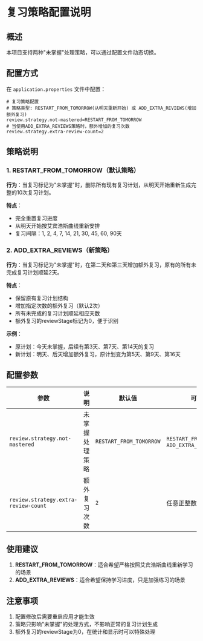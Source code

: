 # 复习策略配置说明

## 概述

本项目支持两种"未掌握"处理策略，可以通过配置文件动态切换。

## 配置方式

在 `application.properties` 文件中配置：

```properties
# 复习策略配置
# 策略类型: RESTART_FROM_TOMORROW(从明天重新开始) 或 ADD_EXTRA_REVIEWS(增加额外复习)
review.strategy.not-mastered=RESTART_FROM_TOMORROW
# 当使用ADD_EXTRA_REVIEWS策略时，额外增加的复习次数
review.strategy.extra-review-count=2
```

## 策略说明

### 1. RESTART_FROM_TOMORROW（默认策略）

**行为**：当复习标记为"未掌握"时，删除所有现有复习计划，从明天开始重新生成完整的10次复习计划。

**特点**：
- 完全重置复习进度
- 从明天开始按艾宾浩斯曲线重新安排
- 复习间隔：1, 2, 4, 7, 14, 21, 30, 45, 60, 90天

### 2. ADD_EXTRA_REVIEWS（新策略）

**行为**：当复习标记为"未掌握"时，在第二天和第三天增加额外复习，原有的所有未完成复习计划顺延2天。

**特点**：
- 保留原有复习计划结构
- 增加指定次数的额外复习（默认2次）
- 所有未完成的复习计划顺延相应天数
- 额外复习的reviewStage标记为0，便于识别

**示例**：
- 原计划：今天未掌握，后续有第3天、第7天、第14天的复习
- 新计划：明天、后天增加额外复习，原计划变为第5天、第9天、第16天

## 配置参数

| 参数 | 说明 | 默认值 | 可选值 |
|------|------|--------|--------|
| `review.strategy.not-mastered` | 未掌握处理策略 | `RESTART_FROM_TOMORROW` | `RESTART_FROM_TOMORROW`, `ADD_EXTRA_REVIEWS` |
| `review.strategy.extra-review-count` | 额外复习次数 | `2` | 任意正整数 |

## 使用建议

1. **RESTART_FROM_TOMORROW**：适合希望严格按照艾宾浩斯曲线重新学习的场景
2. **ADD_EXTRA_REVIEWS**：适合希望保持学习进度，只是加强练习的场景

## 注意事项

1. 配置修改后需要重启应用才能生效
2. 策略只影响"未掌握"的处理方式，不影响正常的复习计划生成
3. 额外复习的reviewStage为0，在统计和显示时可以特殊处理